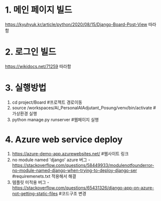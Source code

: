 # 1. 메인 페이지 빌드
https://kyuhyuk.kr/article/python/2020/08/15/Django-Board-Post-View 따라함

# 2. 로그인 빌드
https://wikidocs.net/71259 따라함

# 3. 실행방법
1. cd project/Board #프로젝트 경로이동
2. source /workspaces/AI_PersonalAIAdjutant_Posung/venv/bin/activate #가상환경 실행
3. python manage.py runserver #웹페이지 실행

# 4. Azure web service deploy
1. https://azure-demo-app.azurewebsites.net/ #웹사이트 링크
2. no module named 'django' azure 버그 - https://stackoverflow.com/questions/58449933/modulenotfounderror-no-module-named-django-when-trying-to-deploy-django-ser #requiremenets.txt 적용해서 해결
3. 템플릿 미적용 버그 - https://stackoverflow.com/questions/65431326/django-app-on-azure-not-getting-static-files #코드구조 변경

